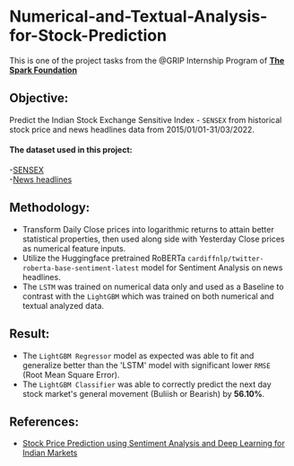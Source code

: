 # Numerical-and-Textual-Analysis-for-Stock-Prediction
This is one of the project tasks from the @GRIP Internship Program of **[The Spark Foundation](https://in.linkedin.com/company/the-sparks-foundation)**

## Objective:
Predict the Indian Stock Exchange Sensitive Index - `SENSEX` from historical stock price and news headlines data from 2015/01/01-31/03/2022.  
#### The dataset used in this project:  
-[SENSEX](https://www.bing.com/search?q=sensex+yahoo+finance&aqs=edge.1.0j69i59j0l6j69i64.4119j0j1&FORM=ANAB01&PC=EDGEDBB)  
-[News headlines](https://bit.ly/36fFPI6)

## Methodology:
- Transform Daily Close prices into logarithmic returns to attain better statistical properties, then used along side with Yesterday Close prices as numerical feature inputs.
- Utilize the Huggingface pretrained RoBERTa `cardiffnlp/twitter-roberta-base-sentiment-latest` model for Sentiment Analysis on news headlines.
- The `LSTM` was trained on numerical data only and used as a Baseline to contrast with the `LightGBM` which was trained on both numerical and textual analyzed data.

## Result:
- The `LightGBM Regressor` model as expected was able to fit and generalize better than the 'LSTM' model with significant lower `RMSE` (Root Mean Square Error).  
- The `LightGBM Classifier` was able to correctly predict the next day stock market's general movement (Buliish or Bearish) by **56.10%**.

## References:
- [Stock Price Prediction using Sentiment Analysis and Deep Learning for Indian Markets](https://arxiv.org/abs/2204.05783) 
